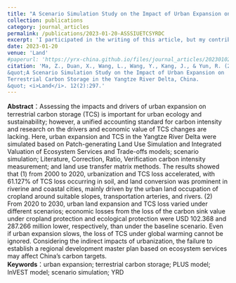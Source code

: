 ```yaml
---
title: "A Scenario Simulation Study on the Impact of Urban Expansion on Terrestrial Carbon Storage in the Yangtze River Delta, China"
collection: publications
category: journal_articles
permalink: /publications/2023-01-20-ASSSIUETCSYRDC
excerpt: 'I participated in the writing of this article, but my contribution was not significant.'
date: 2023-01-20
venue: 'Land'
#paperurl: 'https://yrx-china.github.io/files/journal_articles/20230102_A-Scenario-Simulation-Study-on-the-Impact-of-Urban-Expansion-on-Terrestrial-Carbon-Storage-in the-Yangtze-River-Delta-China.pdf'
citation: 'Ma, Z., Duan, X., Wang, L., Wang, Y., Kang, J., & Yun, R. (2023). 
&quot;A Scenario Simulation Study on the Impact of Urban Expansion on 
Terrestrial Carbon Storage in the Yangtze River Delta, China.
&quot; <i>Land</i>. 12(2):297.'
---
```


**Abstract**：Assessing the impacts and drivers of urban expansion on 
terrestrial carbon storage (TCS) is important for urban ecology and sustainability; however, a unified accounting standard for carbon intensity and research on the drivers and economic value of TCS changes are lacking. Here, urban expansion and TCS in the Yangtze River Delta were simulated based on Patch-generating Land Use Simulation and Integrated Valuation of Ecosystem Services and Trade-offs models; scenario simulation; Literature, Correction, Ratio, Verification carbon intensity measurement; and land use transfer matrix methods. The results showed that (1) from 2000 to 2020, urbanization and TCS loss accelerated, with 61.127% of TCS loss occurring in soil, and land conversion was prominent in riverine and coastal cities, mainly driven by the urban land occupation of cropland around suitable slopes, transportation arteries, and rivers. (2) From 2020 to 2030, urban land expansion and TCS loss varied under different scenarios; economic losses from the loss of the carbon sink value under cropland protection and ecological protection were USD 102.368 and 287.266 million lower, respectively, than under the baseline scenario. Even if urban expansion slows, the loss of TCS under global warming cannot be ignored. Considering the indirect impacts of urbanization, the failure to establish a regional development master plan based on ecosystem services may affect China’s carbon targets. <br>
**Keywords**：urban expansion; terrestrial carbon storage; PLUS model; InVEST model; scenario simulation; YRD